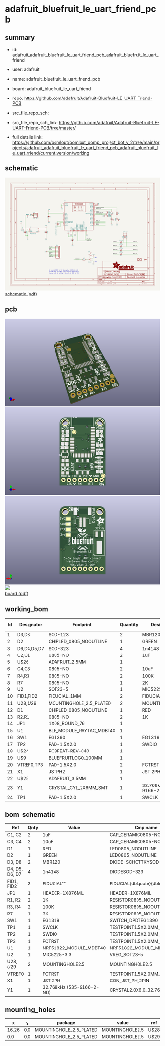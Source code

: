 # adafruit_bluefruit_le_uart_friend_pcb
 
## summary 
* id: adafruit_adafruit_bluefruit_le_uart_friend_pcb_adafruit_bluefruit_le_uart_friend
* user: adafruit
* name: adafruit_bluefruit_le_uart_friend_pcb
* board: adafruit_bluefruit_le_uart_friend
* repo: https://github.com/adafruit/Adafruit-Bluefruit-LE-UART-Friend-PCB



* src_file_repo_sch: 
* src_file_repo_sch_link: https://github.com/adafruit/Adafruit-Bluefruit-LE-UART-Friend-PCB/tree/master/
* full details link: https://github.com/oomlout/oomlout_oomp_project_bot_v_2/tree/main/projects/adafruit_adafruit_bluefruit_le_uart_friend_pcb_adafruit_bluefruit_le_uart_friend/current_version/working  

## schematic  
![](working_schematic_600.png)  
[schematic (pdf)](working_schematic.pdf) 






















## pcb  
![](working_3d_600.png) 
![](working_3d_front_600.png)  
![](working_3d_back_600.png)  
![](working_600.png)  
[board (pdf)](working.pdf)  

## working_bom
| Id | Designator | Footprint | Quantity | Designation | Supplier and ref |  | None | 
| --- | --- | --- | --- | --- | --- | --- | --- | 
| 1 | D3,D8 | SOD-123 | 2 | MBR120 |  |  | [''] | 
| 2 | D2 | CHIPLED_0805_NOOUTLINE | 1 | GREEN |  |  | [''] | 
| 3 | D6,D4,D5,D7 | SOD-323 | 4 | 1n4148 |  |  | [''] | 
| 4 | C2,C1 | 0805-NO | 2 | 1uF |  |  | [''] | 
| 5 | U$26 | ADAFRUIT_2.5MM | 1 |  |  |  | [''] | 
| 6 | C4,C3 | 0805-NO | 2 | 10uF |  |  | [''] | 
| 7 | R4,R3 | 0805-NO | 2 | 100K |  |  | [''] | 
| 8 | R7 | 0805-NO | 1 | 2K |  |  | [''] | 
| 9 | U2 | SOT23-5 | 1 | MIC5225-3.3 |  |  | [''] | 
| 10 | FID1,FID2 | FIDUCIAL_1MM | 2 | FIDUCIAL" |  |  | [''] | 
| 11 | U$28,U$29 | MOUNTINGHOLE_2.5_PLATED | 2 | MOUNTINGHOLE2.5 |  |  | [''] | 
| 12 | D1 | CHIPLED_0805_NOOUTLINE | 1 | RED |  |  | [''] | 
| 13 | R2,R1 | 0805-NO | 2 | 1K |  |  | [''] | 
| 14 | JP1 | 1X08_ROUND_76 | 1 |  |  |  | [''] | 
| 15 | U1 | BLE_MODULE_RAYTAC_MDBT40 | 1 |  |  |  | [''] | 
| 16 | SW1 | EG1390 | 1 | EG1319 |  |  | [''] | 
| 17 | TP2 | PAD-1.5X2.0 | 1 | SWDIO |  |  | [''] | 
| 18 | U$24 | PCBFEAT-REV-040 | 1 |  |  |  | [''] | 
| 19 | U$9 | BLUEFRUITLOGO_100MM | 1 |  |  |  | [''] | 
| 20 | VTREF0,TP3 | PAD-1.5X2.0 | 2 | FCTRST |  |  | [''] | 
| 21 | X1 | JSTPH2 | 1 | JST 2PH |  |  | [''] | 
| 22 | U$25 | ADAFRUIT_3.5MM | 1 |  |  |  | [''] | 
| 23 | Y1 | CRYSTAL_CYL_2X6MM_SMT | 1 | 32.768kHz (535-9166-2-ND) |  |  | [''] | 
| 24 | TP1 | PAD-1.5X2.0 | 1 | SWCLK |  |  | [''] | 


## bom_schematic
| Ref | Qnty | Value | Cmp name | Footprint | Description | Vendor | DNP | 
| --- | --- | --- | --- | --- | --- | --- | --- | 
| C1, C2 | 2 | 1uF | CAP_CERAMIC0805-NOOUTLINE | working:0805-NO |  |  |  | 
| C3, C4 | 2 | 10uF | CAP_CERAMIC0805-NOOUTLINE | working:0805-NO |  |  |  | 
| D1 | 1 | RED | LED0805_NOOUTLINE | working:CHIPLED_0805_NOOUTLINE |  |  |  | 
| D2 | 1 | GREEN | LED0805_NOOUTLINE | working:CHIPLED_0805_NOOUTLINE |  |  |  | 
| D3, D8 | 2 | MBR120 | DIODE-SCHOTTKYSOD-123 | working:SOD-123 |  |  |  | 
| D4, D5, D6, D7 | 4 | 1n4148 | DIODESOD-323 | working:SOD-323 |  |  |  | 
| FID1, FID2 | 2 | FIDUCIAL"" | FIDUCIAL{dblquote}{dblquote} | working:FIDUCIAL_1MM |  |  |  | 
| JP1 | 1 | HEADER-1X876MIL | HEADER-1X876MIL | working:1X08_ROUND_76 |  |  |  | 
| R1, R2 | 2 | 1K | RESISTOR0805_NOOUTLINE | working:0805-NO |  |  |  | 
| R3, R4 | 2 | 100K | RESISTOR0805_NOOUTLINE | working:0805-NO |  |  |  | 
| R7 | 1 | 2K | RESISTOR0805_NOOUTLINE | working:0805-NO |  |  |  | 
| SW1 | 1 | EG1319 | SWITCH_DPDTEG1390 | working:EG1390 |  |  |  | 
| TP1 | 1 | SWCLK | TESTPOINT1.5X2.0MM_NOCREAM | working:PAD-1.5X2.0 |  |  |  | 
| TP2 | 1 | SWDIO | TESTPOINT1.5X2.0MM_NOCREAM | working:PAD-1.5X2.0 |  |  |  | 
| TP3 | 1 | FCTRST | TESTPOINT1.5X2.0MM_NOCREAM | working:PAD-1.5X2.0 |  |  |  | 
| U1 | 1 | NRF51822_MODULE_MDBT40 | NRF51822_MODULE_MDBT40 | working:BLE_MODULE_RAYTAC_MDBT40 |  |  |  | 
| U2 | 1 | MIC5225-3.3 | VREG_SOT23-5 | working:SOT23-5 |  |  |  | 
| U$28, U$29 | 2 | MOUNTINGHOLE2.5 | MOUNTINGHOLE2.5 | working:MOUNTINGHOLE_2.5_PLATED |  |  |  | 
| VTREF0 | 1 | FCTRST | TESTPOINT1.5X2.0MM_NOCREAM | working:PAD-1.5X2.0 |  |  |  | 
| X1 | 1 | JST 2PH | CON_JST_PH_2PIN | working:JSTPH2 |  |  |  | 
| Y1 | 1 | 32.768kHz (535-9166-2-ND) | CRYSTAL2.0X6.0_32.768 | working:CRYSTAL_CYL_2X6MM_SMT |  |  |  | 


## mounting_holes
| x | y | package | value | ref | size | 
| --- | --- | --- | --- | --- | --- | 
| 16.26 | 0.0 | MOUNTINGHOLE_2.5_PLATED | MOUNTINGHOLE2.5 | U$28 | m3 | 
| 0.0 | 0.0 | MOUNTINGHOLE_2.5_PLATED | MOUNTINGHOLE2.5 | U$29 | m3 | 


